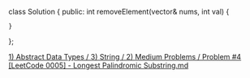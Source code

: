 class Solution {
public:
    int removeElement(vector<int>& nums, int val) {
        
    }
};

<a href="https://github.com/alvarosf07/computer-science-DSA/blob/master/1)%20Abstract%20Data%20Types/3)%20String/2)%20Medium%20Problems/Problem%20%234%20%5BLeetCode%200005%5D%20-%20Longest%20Palindromic%20Substring.md">
1) Abstract Data Types / 3) String / 2) Medium Problems / Problem #4 [LeetCode 0005] - Longest Palindromic Substring.md </a>

<a href="">  </a>




 
 
 
 
 
 
 
 
 
 
 
 
 
 
 
 
 
 
 
 
 
 
 
 
 
 
 
 
 
 
 
 
